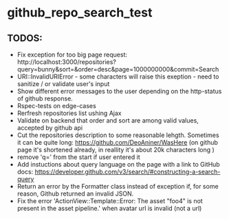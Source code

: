# github_repo_search_test


## TODOS:

- Fix exception for too big page request: http://localhost:3000/repositories?query=bunny&sort=&order=desc&page=1000000000&commit=Search
- URI::InvalidURIError - some characters will raise this exeption - need to sanitize / or validate user's input 
- Show different error messages to the user depending on the http-status of github response.
- Rspec-tests on edge-cases
- Rerfresh repositories list ushing Ajax 
- Validate on backend that order and sort are among valid values, accepted by github api
- Cut the repositories description to some reasonable lehgth. Sometimes it can be quite long: https://github.com/DeoAniner/WasHere (on github page it's shortened already, in reallity it's about 20k characters long  )
- remove 'q=' from the start if user entered it
- Add instuctions about query language on the page with a link to GitHub docs: https://developer.github.com/v3/search/#constructing-a-search-query
- Return an error by the Formatter class instead of exception if, for some reason, Github returned an invalid JSON.
- Fix the error 'ActionView::Template::Error: The asset "foo4" is not present in the asset pipeline.' when avatar url is invalid (not a url)

